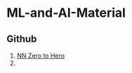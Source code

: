 # ML-and-AI-Material

## Github
1. [NN Zero to Hero](https://github.com/karpathy/nn-zero-to-hero)
2. 
